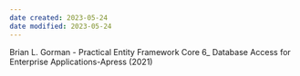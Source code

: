 ```yaml
---
date created: 2023-05-24
date modified: 2023-05-24
---
```

Brian L. Gorman - Practical Entity Framework Core 6_ Database Access for Enterprise Applications-Apress (2021)





